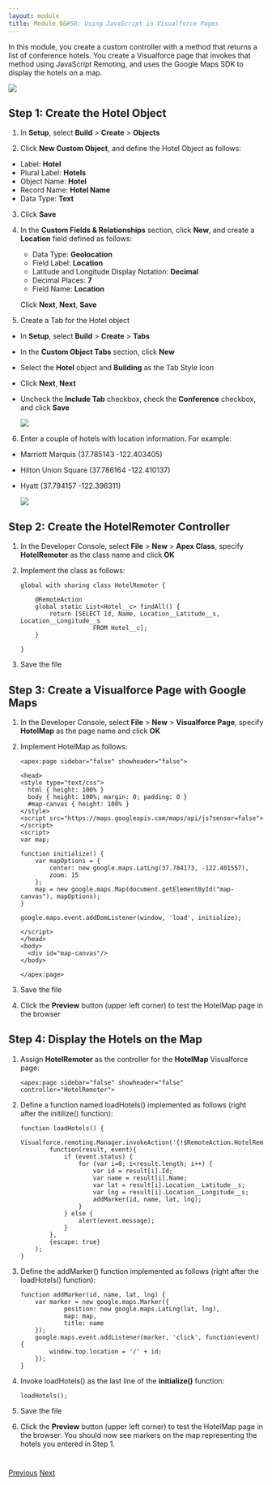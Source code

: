 ```yaml
---
layout: module
title: Module 9&#58; Using JavaScript in Visualforce Pages
---
```

In this module, you create a custom controller with a method that returns a list of conference hotels. You create a Visualforce page that invokes that method using JavaScript Remoting, and uses the Google Maps SDK to display the hotels on a map.

![](images/hotelmap.jpg)

## Step 1: Create the Hotel Object

1. In **Setup**, select **Build** > **Create** > **Objects**

2. Click **New Custom Object**, and define the Hotel Object as follows:
  - Label: **Hotel**
  - Plural Label: **Hotels**
  - Object Name: **Hotel**
  - Record Name: **Hotel Name**
  - Data Type: **Text**

3. Click **Save**

4. In the **Custom Fields & Relationships** section, click **New**, and create a **Location** field defined as follows:
    - Data Type: **Geolocation**
    - Field Label: **Location**
    - Latitude and Longitude Display Notation: **Decimal**
    - Decimal Places: **7**
    - Field Name: **Location**

    Click **Next**, **Next**, **Save**

5. Create a Tab for the Hotel object
  - In **Setup**, select **Build** > **Create** > **Tabs**
  - In the **Custom Object Tabs** section, click **New**
  - Select the **Hotel** object and **Building** as the Tab Style Icon
  - Click **Next**, **Next**
  - Uncheck the **Include Tab** checkbox, check the **Conference** checkbox, and click **Save**

    ![](images/hotel-tab.jpg)

6. Enter a couple of hotels with location information. For example:
  - Marriott Marquis (37.785143 -122.403405)
  - Hilton Union Square (37.786164 -122.410137)
  - Hyatt (37.794157 -122.396311)

    ![](images/marriott.jpg)

## Step 2: Create the HotelRemoter Controller

1. In the Developer Console, select **File** > **New** > **Apex Class**, specify **HotelRemoter** as the class name and click **OK**

1. Implement the class as follows:

    ```
    global with sharing class HotelRemoter {

        @RemoteAction
        global static List<Hotel__c> findAll() {
            return [SELECT Id, Name, Location__Latitude__s, Location__Longitude__s
                        FROM Hotel__c];
        }

    }
    ```

1. Save the file  

## Step 3: Create a Visualforce Page with Google Maps

1. In the Developer Console, select **File** > **New** > **Visualforce Page**, specify **HotelMap** as the page name and click **OK**

1. Implement HotelMap as follows:

    ```
    <apex:page sidebar="false" showheader="false">
    
    <head>
    <style type="text/css">
      html { height: 100% }
      body { height: 100%; margin: 0; padding: 0 }
      #map-canvas { height: 100% }
    </style>
    <script src="https://maps.googleapis.com/maps/api/js?sensor=false"></script>
    <script>
    var map;
    
    function initialize() {
        var mapOptions = {
            center: new google.maps.LatLng(37.784173, -122.401557),
            zoom: 15
        };
        map = new google.maps.Map(document.getElementById("map-canvas"), mapOptions);
    }
    
    google.maps.event.addDomListener(window, 'load', initialize);
    
    </script>
    </head>
    <body>
      <div id="map-canvas"/>
    </body>
    
    </apex:page>
    ```

1. Save the file

1. Click the **Preview** button (upper left corner) to test the HotelMap page in the browser

## Step 4: Display the Hotels on the Map

1. Assign **HotelRemoter** as the controller for the **HotelMap** Visualforce page:

    ```
    <apex:page sidebar="false" showheader="false" controller="HotelRemoter">
    ```

1. Define a function named loadHotels() implemented as follows (right after the initilize() function):

    ```
    function loadHotels() {
        Visualforce.remoting.Manager.invokeAction('{!$RemoteAction.HotelRemoter.findAll}',
            function(result, event){
                if (event.status) {
                    for (var i=0; i<result.length; i++) {
                        var id = result[i].Id;
                        var name = result[i].Name;
                        var lat = result[i].Location__Latitude__s;
                        var lng = result[i].Location__Longitude__s;
                        addMarker(id, name, lat, lng);
                    }
                } else {
                    alert(event.message);
                }
            },
            {escape: true}
        );
    }
    ```

1. Define the addMarker() function implemented as follows (right after the loadHotels() function):

    ```
    function addMarker(id, name, lat, lng) {
        var marker = new google.maps.Marker({
      			position: new google.maps.LatLng(lat, lng),
      			map: map,
      			title: name
        });
        google.maps.event.addListener(marker, 'click', function(event) {
            window.top.location = '/' + id;
        });
  	}
    ```

1. Invoke loadHotels() as the last line of the **initialize()** function:

    ```
    loadHotels();
    ```

1. Save the file

1. Click the **Preview** button (upper left corner) to test the HotelMap page in the browser. You should now see markers on the map representing the hotels you entered in Step 1.


<div class="row" style="margin-top:40px;">
<div class="col-sm-12">
<a href="Creating-a-Controller-Extension.html" class="btn btn-default"><i class="glyphicon glyphicon-chevron-left"></i> Previous</a>
<a href="Using-the-Salesforce1-Platform-APIs-Heroku.html" class="btn btn-default pull-right">Next <i class="glyphicon glyphicon-chevron-right"></i></a>
</div>
</div>
